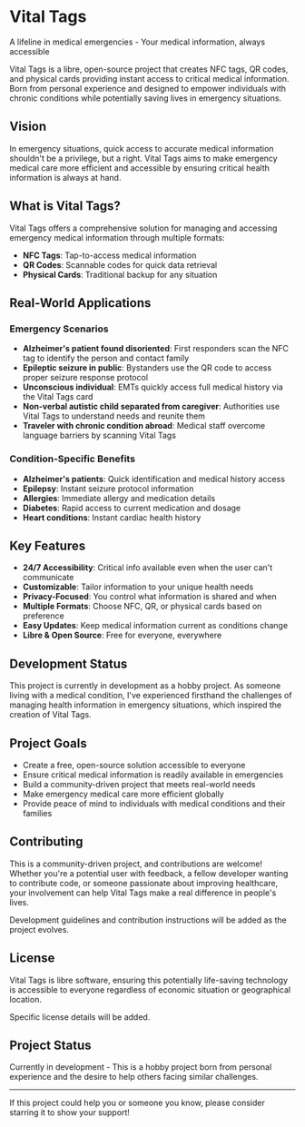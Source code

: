 # Vital Tags

A lifeline in medical emergencies - Your medical information, always accessible

Vital Tags is a libre, open-source project that creates NFC tags, QR codes, and physical cards providing instant access to critical medical information. Born from personal experience and designed to empower individuals with chronic conditions while potentially saving lives in emergency situations.

## Vision

In emergency situations, quick access to accurate medical information shouldn't be a privilege, but a right. Vital Tags aims to make emergency medical care more efficient and accessible by ensuring critical health information is always at hand.

## What is Vital Tags?

Vital Tags offers a comprehensive solution for managing and accessing emergency medical information through multiple formats:

- **NFC Tags**: Tap-to-access medical information
- **QR Codes**: Scannable codes for quick data retrieval
- **Physical Cards**: Traditional backup for any situation

## Real-World Applications

### Emergency Scenarios
- **Alzheimer's patient found disoriented**: First responders scan the NFC tag to identify the person and contact family
- **Epileptic seizure in public**: Bystanders use the QR code to access proper seizure response protocol
- **Unconscious individual**: EMTs quickly access full medical history via the Vital Tags card
- **Non-verbal autistic child separated from caregiver**: Authorities use Vital Tags to understand needs and reunite them
- **Traveler with chronic condition abroad**: Medical staff overcome language barriers by scanning Vital Tags

### Condition-Specific Benefits
- **Alzheimer's patients**: Quick identification and medical history access
- **Epilepsy**: Instant seizure protocol information
- **Allergies**: Immediate allergy and medication details
- **Diabetes**: Rapid access to current medication and dosage
- **Heart conditions**: Instant cardiac health history

## Key Features

- **24/7 Accessibility**: Critical info available even when the user can't communicate
- **Customizable**: Tailor information to your unique health needs
- **Privacy-Focused**: You control what information is shared and when
- **Multiple Formats**: Choose NFC, QR, or physical cards based on preference
- **Easy Updates**: Keep medical information current as conditions change
- **Libre & Open Source**: Free for everyone, everywhere

## Development Status

This project is currently in development as a hobby project. As someone living with a medical condition, I've experienced firsthand the challenges of managing health information in emergency situations, which inspired the creation of Vital Tags.

## Project Goals

- Create a free, open-source solution accessible to everyone
- Ensure critical medical information is readily available in emergencies
- Build a community-driven project that meets real-world needs
- Make emergency medical care more efficient globally
- Provide peace of mind to individuals with medical conditions and their families

## Contributing

This is a community-driven project, and contributions are welcome! Whether you're a potential user with feedback, a fellow developer wanting to contribute code, or someone passionate about improving healthcare, your involvement can help Vital Tags make a real difference in people's lives.

Development guidelines and contribution instructions will be added as the project evolves.

## License

Vital Tags is libre software, ensuring this potentially life-saving technology is accessible to everyone regardless of economic situation or geographical location.

Specific license details will be added.


## Project Status

Currently in development - This is a hobby project born from personal experience and the desire to help others facing similar challenges.

---

If this project could help you or someone you know, please consider starring it to show your support!
